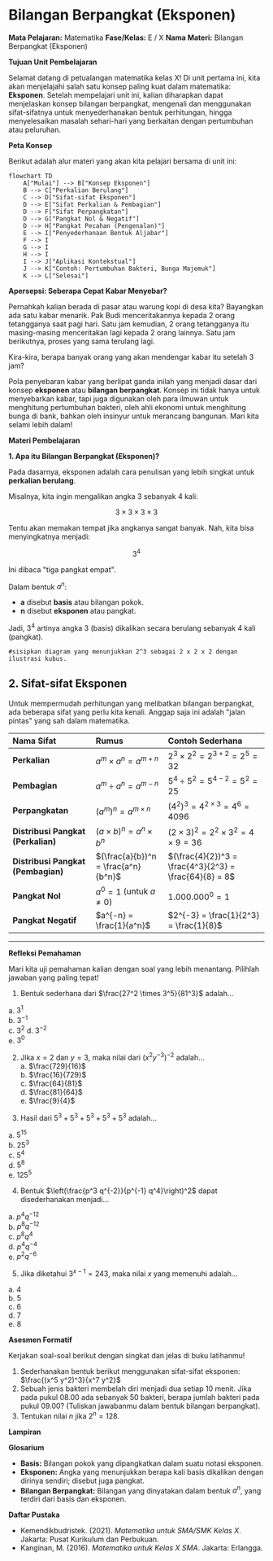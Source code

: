 # Bilangan Berpangkat (Eksponen)

**Mata Pelajaran:** Matematika
**Fase/Kelas:** E / X
**Nama Materi:** Bilangan Berpangkat (Eksponen)

**Tujuan Unit Pembelajaran**  

Selamat datang di petualangan matematika kelas X\! Di unit pertama ini, kita akan menjelajahi salah satu konsep paling kuat dalam matematika: **Eksponen**. Setelah mempelajari unit ini, kalian diharapkan dapat menjelaskan konsep bilangan berpangkat, mengenali dan menggunakan sifat-sifatnya untuk menyederhanakan bentuk perhitungan, hingga menyelesaikan masalah sehari-hari yang berkaitan dengan pertumbuhan atau peluruhan.

**Peta Konsep**  

Berikut adalah alur materi yang akan kita pelajari bersama di unit ini:

```mermaid
flowchart TD
    A["Mulai"] --> B["Konsep Eksponen"]
    B --> C["Perkalian Berulang"]
    C --> D["Sifat-sifat Eksponen"]
    D --> E["Sifat Perkalian & Pembagian"]
    D --> F["Sifat Perpangkatan"]
    D --> G["Pangkat Nol & Negatif"]
    D --> H["Pangkat Pecahan (Pengenalan)"]
    E --> I["Penyederhanaan Bentuk Aljabar"]
    F --> I
    G --> I
    H --> I
    I --> J["Aplikasi Kontekstual"]
    J --> K["Contoh: Pertumbuhan Bakteri, Bunga Majemuk"]
    K --> L["Selesai"]
```

**Apersepsi: Seberapa Cepat Kabar Menyebar?**

Pernahkah kalian berada di pasar atau warung kopi di desa kita? Bayangkan ada satu kabar menarik. Pak Budi menceritakannya kepada 2 orang tetangganya saat pagi hari. Satu jam kemudian, 2 orang tetangganya itu masing-masing menceritakan lagi kepada 2 orang lainnya. Satu jam berikutnya, proses yang sama terulang lagi.

Kira-kira, berapa banyak orang yang akan mendengar kabar itu setelah 3 jam?

Pola penyebaran kabar yang berlipat ganda inilah yang menjadi dasar dari konsep **eksponen** atau **bilangan berpangkat**. Konsep ini tidak hanya untuk menyebarkan kabar, tapi juga digunakan oleh para ilmuwan untuk menghitung pertumbuhan bakteri, oleh ahli ekonomi untuk menghitung bunga di bank, bahkan oleh insinyur untuk merancang bangunan. Mari kita selami lebih dalam\!

**Materi Pembelajaran**  

**1. Apa itu Bilangan Berpangkat (Eksponen)?**

Pada dasarnya, eksponen adalah cara penulisan yang lebih singkat untuk **perkalian berulang**.

Misalnya, kita ingin mengalikan angka 3 sebanyak 4 kali:  

$$3\times3\times3\times3$$

Tentu akan memakan tempat jika angkanya sangat banyak. Nah, kita bisa menyingkatnya menjadi:  

$$3^4$$  

Ini dibaca "tiga pangkat empat".

Dalam bentuk $a^n$:

* **a** disebut **basis** atau bilangan pokok.
* **n** disebut **eksponen** atau pangkat.

Jadi, $3^4$ artinya angka 3 (basis) dikalikan secara berulang sebanyak 4 kali (pangkat).

`#sisipkan diagram yang menunjukkan 2^3 sebagai 2 x 2 x 2 dengan ilustrasi kubus.`

## **2. Sifat-sifat Eksponen**

Untuk mempermudah perhitungan yang melibatkan bilangan berpangkat, ada beberapa sifat yang perlu kita kenali. Anggap saja ini adalah "jalan pintas" yang sah dalam matematika.

| Nama Sifat | Rumus | Contoh Sederhana |
| :--- | :--- | :--- |
| **Perkalian** | $a^m \times a^n = a^{m+n}$ | $2^3 \times 2^2 = 2^{3+2} = 2^5 = 32$ |
| **Pembagian** | $a^m \div a^n = a^{m-n}$ | $5^4 \div 5^2 = 5^{4-2} = 5^2 = 25$ |
| **Perpangkatan** | $(a^m)^n = a^{m \times n}$ | $(4^2)^3 = 4^{2 \times 3} = 4^6 = 4096$ |
| **Distribusi Pangkat (Perkalian)** | $(a \times b)^n = a^n \times b^n$ | $(2 \times 3)^2 = 2^2 \times 3^2 = 4 \times 9 = 36$ |
| **Distribusi Pangkat (Pembagian)** | $(\frac{a}{b})^n = \frac{a^n}{b^n}$ | $(\frac{4}{2})^3 = \frac{4^3}{2^3} = \frac{64}{8} = 8$ |
| **Pangkat Nol** | $a^0 = 1$ (untuk $a \neq 0$) | $1.000.000^0 = 1$ |
| **Pangkat Negatif** | $a^{-n} = \frac{1}{a^n}$ | $2^{-3} = \frac{1}{2^3} = \frac{1}{8}$ |

-----

**Refleksi Pemahaman**  

Mari kita uji pemahaman kalian dengan soal yang lebih menantang. Pilihlah jawaban yang paling tepat\!

1. Bentuk sederhana dari $\frac{27^2 \times 3^5}{81^3}$ adalah...

a. $3^1$  
b. $3^{-1}$  
c. $3^2$
d. $3^{-2}$  
e. $3^0$  

2. Jika $x=2$ dan $y=3$, maka nilai dari $(x^2y^{-3})^{-2}$ adalah...  
a. $\frac{729}{16}$  
b. $\frac{16}{729}$  
c. $\frac{64}{81}$  
d. $\frac{81}{64}$  
e. $\frac{9}{4}$

3. Hasil dari $5^3 + 5^3 + 5^3 + 5^3 + 5^3$ adalah...

a. $5^{15}$  
b. $25^3$  
c. $5^4$  
d. $5^8$  
e. $125^5$  

4. Bentuk $\left(\frac{p^3 q^{-2}}{p^{-1} q^4}\right)^2$ dapat disederhanakan menjadi...  

a. $p^4 q^{-12}$  
b. $p^8 q^{-12}$  
c. $p^8 q^{4}$  
d. $p^4 q^{-4}$  
e. $p^2 q^{-6}$  

5. Jika diketahui $3^{x-1} = 243$, maka nilai $x$ yang memenuhi adalah...

a. 4  
b. 5  
c. 6  
d. 7  
e. 8
   
**Asesmen Formatif**  

Kerjakan soal-soal berikut dengan singkat dan jelas di buku latihanmu\!

1. Sederhanakan bentuk berikut menggunakan sifat-sifat eksponen: $\frac{(x^5 y^2)^3}{x^7 y^2}$
2. Sebuah jenis bakteri membelah diri menjadi dua setiap 10 menit. Jika pada pukul 08.00 ada sebanyak 50 bakteri, berapa jumlah bakteri pada pukul 09.00? (Tuliskan jawabanmu dalam bentuk bilangan berpangkat).
3. Tentukan nilai $n$ jika $2^n = 128$.

**Lampiran**  

**Glosarium**  

* **Basis:** Bilangan pokok yang dipangkatkan dalam suatu notasi eksponen.
* **Eksponen:** Angka yang menunjukkan berapa kali basis dikalikan dengan dirinya sendiri; disebut juga pangkat.
* **Bilangan Berpangkat:** Bilangan yang dinyatakan dalam bentuk $a^n$, yang terdiri dari basis dan eksponen.

**Daftar Pustaka**  

* Kemendikbudristek. (2021). *Matematika untuk SMA/SMK Kelas X*. Jakarta: Pusat Kurikulum dan Perbukuan.
* Kanginan, M. (2016). *Matematika untuk Kelas X SMA*. Jakarta: Erlangga.


